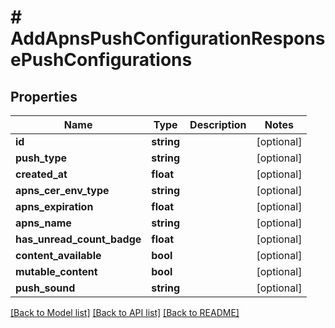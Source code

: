 # # AddApnsPushConfigurationResponsePushConfigurations

## Properties

Name | Type | Description | Notes
------------ | ------------- | ------------- | -------------
**id** | **string** |  | [optional]
**push_type** | **string** |  | [optional]
**created_at** | **float** |  | [optional]
**apns_cer_env_type** | **string** |  | [optional]
**apns_expiration** | **float** |  | [optional]
**apns_name** | **string** |  | [optional]
**has_unread_count_badge** | **float** |  | [optional]
**content_available** | **bool** |  | [optional]
**mutable_content** | **bool** |  | [optional]
**push_sound** | **string** |  | [optional]

[[Back to Model list]](../../README.md#models) [[Back to API list]](../../README.md#endpoints) [[Back to README]](../../README.md)
